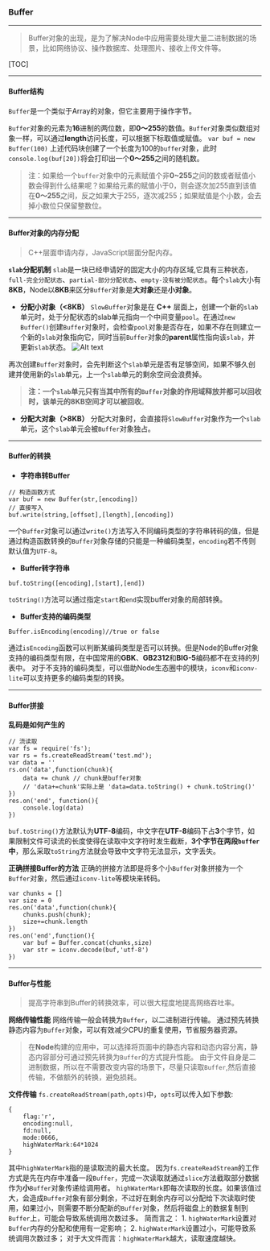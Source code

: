 ### Buffer

* * *

> Buffer对象的出现，是为了解决Node中应用需要处理大量二进制数据的场景，比如网络协议、操作数据库、处理图片、接收上传文件等。

[TOC]
* * *

#### Buffer结构

`Buffer`是一个类似于Array的对象，但它主要用于操作字节。

`Buffer`对象的元素为**16**进制的两位数，即**0～255**的数值。`Buffer`对象类似数组对象一样，可以通过**length**访问长度，可以根据下标取值或赋值。
`var buf = new Buffer(100)`
上述代码块创建了一个长度为100的`buffer`对象，此时`console.log(buf[20])`将会打印出一个**0～255**之间的随机数。
> 注：如果给一个`buffer`对象中的元素赋值个非**0~255**之间的数或者赋值小数会得到什么结果呢？如果给元素的赋值小于0，则会逐次加255直到该值在**0～255**之间，反之如果大于255，逐次减255；如果赋值是个小数，会去掉小数位只保留整数位。

* * *

#### Buffer对象的内存分配

> C++层面申请内存，JavaScript层面分配内存。

**`slab`分配机制**
`slab`是一块已经申请好的固定大小的内存区域,它具有三种状态，`full-完全分配状态`、`partial-部分分配状态`、`empty-没有被分配状态`。每个`slab`大小有**8KB**，Node以**8KB**来区分`Buffer`对象是**大对象**还是**小对象**。

- **分配小对象（<8KB）**
`SlowBuffer`对象是在 **C++** 层面上，创建一个新的`slab`单元时，处于分配状态的slab单元指向一个中间变量`pool`。在通过`new Buffer()`创建`Buffer`对象时，会检查`pool`对象是否存在，如果不存在则建立一个新的`slab`对象指向它，同时当前`Buffer`对象的**parent**属性指向该`slab`，并更新`slab`状态。
 ![Alt text](.images/allocBuffer_image.png)

再次创建`Buffer`对象时，会先判断这个`slab`单元是否有足够空间，如果不够久创建并使用新的`slab`单元，上一个`slab`单元的剩余空间会浪费掉。
> **注：一个`slab`单元只有当其中所有的`Buffer`对象的作用域释放并都可以回收时，该单元的8KB空间才可以被回收**。

- **分配大对象（>8KB）**
分配大对象时，会直接将`SlowBuffer`对象作为一个`slab`单元，这个`slab`单元会被`Buffer`对象独占。

* * *

#### Buffer的转换

- **字符串转Buffer**
```
// 构造函数方式
var buf = new Buffer(str,[encoding])
// 直接写入
buf.write(string,[offset],[length],[encoding])
```
一个`Buffer`对象可以通过`write()`方法写入不同编码类型的字符串转码的值，但是通过构造函数转换的`Buffer`对象存储的只能是一种编码类型，`encoding`若不传则默认值为`UTF-8`。
- **Buffer转字符串**

```
buf.toString([encoding],[start],[end])
```
`toString()`方法可以通过指定`start`和`end`实现buffer对象的局部转换。

- **Buffer支持的编码类型**
```
Buffer.isEncoding(encoding)//true or false
```
通过`isEncoding`函数可以判断某编码类型是否可以转换。但是Node的Buffer对象支持的编码类型有限，在中国常用的**GBK**、**GB2312**和**BIG-5**编码都不在支持的列表中。
对于不支持的编码类型，可以借助Node生态圈中的模块，`iconv`和`iconv-lite`可以支持更多的编码类型的转换。

* * *

#### Buffer拼接

**乱码是如何产生的**
```
// 流读取
var fs = require('fs');
var rs = fs.createReadStream('test.md');
var data = ''
rs.on('data',function(chunk){
    data += chunk // chunk是buffer对象
    // 'data+=chunk'实际上是 'data=data.toString() + chunk.toString()'
})
res.on('end', function(){
    console.log(data)
})
```
`buf.toString()`方法默认为**UTF-8**编码，中文字在**UTF-8**编码下占**3**个字节，如果限制文件可读流的长度使得在读取中文字符时发生截断，**3个字节在两段`buffer`中**，那么采取`toString`方法就会导致中文字符无法显示，文字丢失。

**正确拼接Buffer的方法**
正确的拼接方法即是将多个小`Buffer`对象拼接为一个`Buffer`对象，然后通过`iconv-lite`等模块来转码。
```
var chunks = []
var size = 0
res.on('data',function(chunk){
    chunks.push(chunk);
    size+=chunk.length
})
res.on('end',function(){
    var buf = Buffer.concat(chunks,size)
    var str = iconv.decode(buf,'utf-8')
})
```

* * *

#### Buffer与性能

> 提高字符串到Buffer的转换效率，可以很大程度地提高网络吞吐率。

**网络传输性能**
网络传输一般会转换为`Buffer`，以二进制进行传输。
通过预先转换静态内容为`Buffer`对象，可以有效减少CPU的重复使用，节省服务器资源。

> 在**Node**构建的应用中，可以选择将页面中的静态内容和动态内容分离，静态内容部分可通过预先转换为`Buffer`的方式提升性能。
> 由于文件自身是二进制数据，所以在不需要改变内容的场景下，尽量只读取`Buffer`,然后直接传输，不做额外的转换，避免损耗。

**文件传输**
`fs.createReadStream(path,opts)`中，`opts`可以传入如下参数:
```
{
    flag:'r',
    encoding:null,
    fd:null,
    mode:0666,
    highWaterMark:64*1024
}
```
其中`highWaterMark`指的是读取流的最大长度。
因为`fs.createReadStream`的工作方式是先在内存中准备一段`Buffer`，完成一次读取就通过`slice`方法截取部分数据作为**小**`Buffer`对象传递给调用者。
`highWaterMark`即每次读取的长度。如果该值过大，会造成`Buffer`对象有部分剩余，不过好在剩余内存可以分配给下次读取时使用，如果过小，则需要不断分配新的`Buffer`对象，然后将磁盘上的数据复制到`Buffer`上，可能会导致系统调用次数过多。
简而言之：
    1. `highWaterMark`设置对`Buffer`内存的分配和使用有一定影响；
    2. `highWaterMark`设置过小，可能导致系统调用次数过多；
对于大文件而言：`highWaterMark`越大，读取速度越快。
